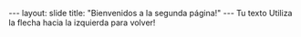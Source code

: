 --- layout: slide title: "Bienvenidos a la segunda página!" --- Tu texto Utiliza la flecha hacia la izquierda para volver!

